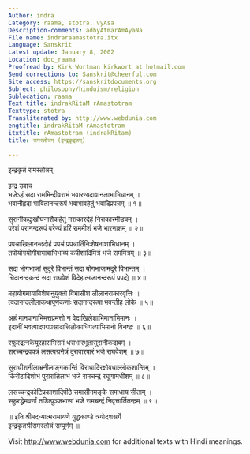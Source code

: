 ```yaml
---
Author: indra
Category: raama, stotra, vyAsa
Description-comments: adhyAtmarAmAyaNa
File name: indraraamastotra.itx
Language: Sanskrit
Latest update: January 8, 2002
Location: doc_raama
Proofread by: Kirk Wortman kirkwort at hotmail.com
Send corrections to: Sanskrit@cheerful.com
Site access: https://sanskritdocuments.org
Subject: philosophy/hinduism/religion
Sublocation: raama
Text title: indrakRitaM rAmastotram
Texttype: stotra
Transliterated by: http://www.webdunia.com
engtitle: indrakRitaM rAmastotram
itxtitle: rAmastotram (indrakRitam)
title: रामस्तोत्रम् (इन्द्रकृइतम्)

---
```

  
 इन्द्रकृतं रामस्तोत्रम्   
  
इन्द्र उवाच  
भजेऽहं सदा राममिन्दीवराभं भवारण्यदावानलाभाभिधानम् ।  
भवानीहृदा भावितानन्दरूपं भवाभावहेतुं भवादिप्रपन्नम् ॥ १॥  
  
सुरानीकदुःखौघनाशैकहेतुं नराकारदेहं निराकारमीड्यम् ।  
परेशं परानन्दरूपं वरेण्यं हरिं राममीशं भजे भारनाशम् ॥ २॥  
  
प्रपन्नाखिलानन्ददोहं प्रपन्नं प्रपन्नार्तिनिःशेषनाशाभिधानम् ।  
तपोयोगयोगीशभावाभिभाव्यं कपीशादिमित्रं भजे राममित्रम् ॥ ३॥  
  
सदा भोगभाजां सुदूरे विभान्तं सदा योगभाजामदूरे विभान्तम् ।  
चिदानन्दकन्दं सदा राघवेशं विदेहात्मजानन्दरूपं प्रपद्ये ॥ ४॥  
  
महायोगमायाविशेषानुयुक्तो विभासीश लीलानराकारवृत्तिः ।  
त्वदानन्दलीलाकथापूर्णकर्णाः सदानन्दरूपा भवन्तीह लोके ॥ ५॥  
  
अहं मानपानाभिमत्तप्रमत्तो न वेदाखिलेशाभिमानाभिमानः ।  
इदानीं भवत्पादपद्मप्रसादात्त्रिलोकाधिपत्याभिमानो विनष्टः ॥ ६॥  
  
स्फुरद्रत्नकेयूरहाराभिरामं धराभारभूतासुरानीकदावम् ।  
शरच्चन्द्रवक्त्रं लसत्पद्मनेत्रं दुरावारपारं भजे राघवेशम् ॥ ७॥  
  
सुराधीशनीलाभ्रनीलाङ्गकान्तिं विराधादिरक्षोवधाल्लोकशान्तिम् ।  
किरीटादिशोभं पुरारातिलाभं भजे रामचन्द्रं रघूणामधीशम् ॥ ८॥  
  
लसच्चन्द्रकोटिप्रकाशादिपीठे समासीनमङ्के समाधाय सीताम् ।  
स्फुरद्धेमवर्णां तडित्पुञ्जभासां भजे रामचन्द्रं निवृत्तार्तितन्द्रम् ॥ ९॥  
  
॥ इति श्रीमदध्यात्मरामायणे युद्धकाण्डे त्रयोदशसर्गे  
इन्द्रकृतश्रीरामस्तोत्रं सम्पूर्णम् ॥  
  
  
Visit http://www.webdunia.com for additional texts with Hindi meanings.  
  
